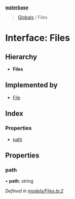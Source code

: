 **[waterbase](../README.md)**

> [Globals](../README.md) / Files

# Interface: Files

## Hierarchy

- **Files**

## Implemented by

- [File](../classes/file.md)

## Index

### Properties

- [path](files.md#path)

## Properties

### path

• **path**: string

_Defined in [models/Files.ts:2](https://github.com/sinewtech/waterbase/blob/5854550/lib/models/Files.ts#L2)_
